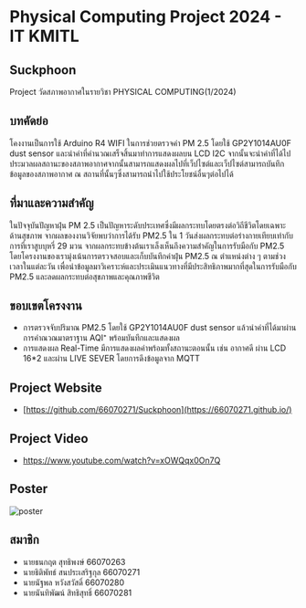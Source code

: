 # Physical Computing Project 2024 - IT KMITL
## Suckphoon
Project วัดสภาพอากาศในรายวิชา PHYSICAL COMPUTING(1/2024)
## บทคัดย่อ
โคงงานเป็นการใช้ Arduino R4 WIFI ในการช่วยตรวจค่า PM 2.5 โดยใช้ GP2Y1014AU0F dust sensor และนำค่าที่คำนวณเสร็จสิ้นมาทำการแสดงผลบน LCD I2C จากนั้นจะนำค่าที่ได้ไปประมวลผลสถานะของสภาพอากาศจากนั้นสามารถแสดงผลไปที่เว็ปไซต์และเว็ปไซต์สามารถบันทึกข้อมูลของสภาพอากาศ ณ สถานที่นั้นๆซึ่งสามารถนำไปใช้ประโยชน์อื่นๆต่อไปได้
## ที่มาและความสำคัญ
ในปัจจุบันปัญหาฝุ่น PM 2.5 เป็นปัญหาระดับประเทศซึ่งมีผลกระทบโดยตรงต่อวิถีชีวิตโดยเฉพาะด้านสุขภาพ จากผลของงานวิจัยพบว่าการได้รับ PM2.5 ใน 1 วันส่งผลกระทบต่อร่างกายเทียบเท่ากับการที่เราสูบบุหรี่ 29 มวน จากผลกระทบข้างต้นเราเล็งเห็นถึงความสำคัญในการรับมือกับ PM2.5 
โดยโครงงานของเรามุ่งเน้นการตรวจสอบและเก็บบันทึกค่าฝุ่น PM2.5 ณ ตำแหน่งต่าง ๆ ตามช่วงเวลาในแต่ละวัน เพื่อนำข้อมูลมาวิเคราะห์และประเมินแนวทางที่มีประสิทธิภาพมากที่สุดในการรับมือกับ PM2.5 และลดผลกระทบต่อสุขภาพและคุณภาพชีวิต
## ขอบเขตโครงงาน
- การตรวจจับปริมาณ PM2.5 โดยใช้ GP2Y1014AU0F dust sensor แล้วนำค่าที่ได้มาผ่านการคำณวณมาตราฐาน AQI⁺ พร้อมบันทึกและแสดงผล
- การแสดงผล Real-Time มีการแสดงผลค่าพร้อมทั้งสถานะตอนนั้น เช่น อากาศดี ผ่าน LCD 16*2 และผ่าน LIVE SEVER โดยการดึงข้อมูลจาก MQTT
## Project Website
- [https://github.com/66070271/Suckphoon](https://66070271.github.io/)
## Project Video
- https://www.youtube.com/watch?v=xOWQqx0On7Q
## Poster
![poster](https://github.com/user-attachments/assets/9a144af0-c261-4ea5-85f2-b43ea9abdf2d)
## สมาชิก
- นายธนกฤต สุทธิพงษ์ 66070263
- นายธิติพัทธ์ สนประเสริฐกุล 66070271
- นายนัฐพล 	หวังสวัสดิ์ 66070280
- นายนันทิพัฒน์ สิทธิสุทธิ์ 66070281
